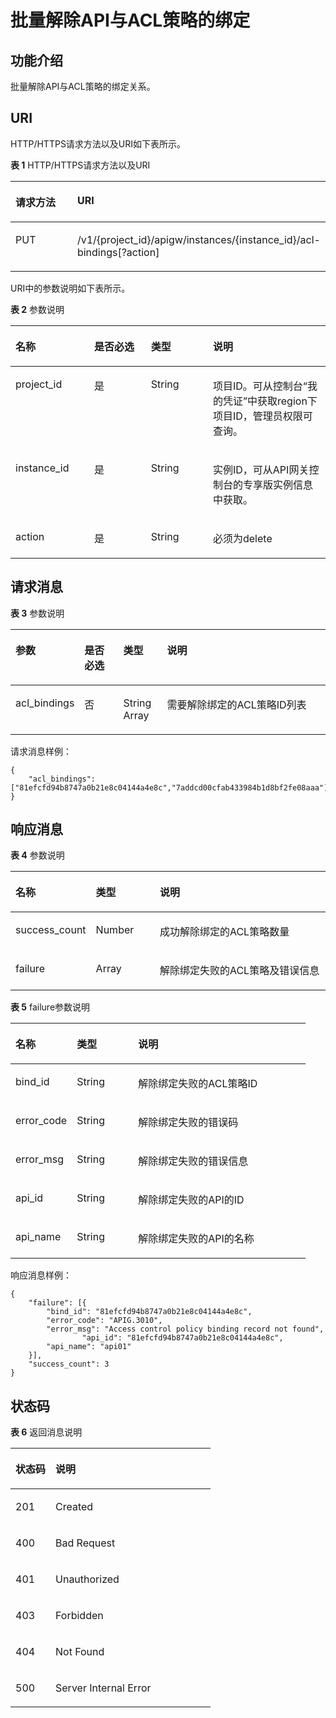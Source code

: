# 批量解除API与ACL策略的绑定<a name="apig-phapi-190111262"></a>

## 功能介绍<a name="section24863152"></a>

批量解除API与ACL策略的绑定关系。

## URI<a name="section22441780"></a>

HTTP/HTTPS请求方法以及URI如下表所示。

**表 1**  HTTP/HTTPS请求方法以及URI

<a name="table47776868"></a>
<table><thead align="left"><tr id="row14972112"><th class="cellrowborder" valign="top" width="34.339999999999996%" id="mcps1.2.3.1.1"><p id="p4781565"><a name="p4781565"></a><a name="p4781565"></a>请求方法</p>
</th>
<th class="cellrowborder" valign="top" width="65.66%" id="mcps1.2.3.1.2"><p id="p51762503"><a name="p51762503"></a><a name="p51762503"></a>URI</p>
</th>
</tr>
</thead>
<tbody><tr id="row32013205"><td class="cellrowborder" valign="top" width="34.339999999999996%" headers="mcps1.2.3.1.1 "><p id="p42932816"><a name="p42932816"></a><a name="p42932816"></a>PUT</p>
</td>
<td class="cellrowborder" valign="top" width="65.66%" headers="mcps1.2.3.1.2 "><p id="p55006047"><a name="p55006047"></a><a name="p55006047"></a>/v1/{project_id}/apigw/instances/{instance_id}/acl-bindings[?action]</p>
</td>
</tr>
</tbody>
</table>

URI中的参数说明如下表所示。

**表 2**  参数说明

<a name="table26304811"></a>
<table><thead align="left"><tr id="row11931990"><th class="cellrowborder" valign="top" width="25%" id="mcps1.2.5.1.1"><p id="p26967144"><a name="p26967144"></a><a name="p26967144"></a>名称</p>
</th>
<th class="cellrowborder" valign="top" width="18.02%" id="mcps1.2.5.1.2"><p id="p36855079"><a name="p36855079"></a><a name="p36855079"></a>是否必选</p>
</th>
<th class="cellrowborder" valign="top" width="19.68%" id="mcps1.2.5.1.3"><p id="p32471418"><a name="p32471418"></a><a name="p32471418"></a>类型</p>
</th>
<th class="cellrowborder" valign="top" width="37.3%" id="mcps1.2.5.1.4"><p id="p12939210"><a name="p12939210"></a><a name="p12939210"></a>说明</p>
</th>
</tr>
</thead>
<tbody><tr id="row14221165132113"><td class="cellrowborder" valign="top" width="25%" headers="mcps1.2.5.1.1 "><p id="p55878963"><a name="p55878963"></a><a name="p55878963"></a>project_id</p>
</td>
<td class="cellrowborder" valign="top" width="18.02%" headers="mcps1.2.5.1.2 "><p id="p29902160"><a name="p29902160"></a><a name="p29902160"></a>是</p>
</td>
<td class="cellrowborder" valign="top" width="19.68%" headers="mcps1.2.5.1.3 "><p id="p6155914"><a name="p6155914"></a><a name="p6155914"></a>String</p>
</td>
<td class="cellrowborder" valign="top" width="37.3%" headers="mcps1.2.5.1.4 "><p id="p28867016"><a name="p28867016"></a><a name="p28867016"></a>项目ID。可从控制台“我的凭证”中获取region下项目ID，管理员权限可查询。</p>
</td>
</tr>
<tr id="row17799194182118"><td class="cellrowborder" valign="top" width="25%" headers="mcps1.2.5.1.1 "><p id="p1780913159538"><a name="p1780913159538"></a><a name="p1780913159538"></a>instance_id</p>
</td>
<td class="cellrowborder" valign="top" width="18.02%" headers="mcps1.2.5.1.2 "><p id="p9809215115310"><a name="p9809215115310"></a><a name="p9809215115310"></a>是</p>
</td>
<td class="cellrowborder" valign="top" width="19.68%" headers="mcps1.2.5.1.3 "><p id="p1280914152538"><a name="p1280914152538"></a><a name="p1280914152538"></a>String</p>
</td>
<td class="cellrowborder" valign="top" width="37.3%" headers="mcps1.2.5.1.4 "><p id="p1880914157537"><a name="p1880914157537"></a><a name="p1880914157537"></a>实例ID，可从API网关控制台的专享版实例信息中获取。</p>
</td>
</tr>
<tr id="row41443070"><td class="cellrowborder" valign="top" width="25%" headers="mcps1.2.5.1.1 "><p id="p1445503"><a name="p1445503"></a><a name="p1445503"></a>action</p>
</td>
<td class="cellrowborder" valign="top" width="18.02%" headers="mcps1.2.5.1.2 "><p id="p49976884"><a name="p49976884"></a><a name="p49976884"></a>是</p>
</td>
<td class="cellrowborder" valign="top" width="19.68%" headers="mcps1.2.5.1.3 "><p id="p21595781"><a name="p21595781"></a><a name="p21595781"></a>String</p>
</td>
<td class="cellrowborder" valign="top" width="37.3%" headers="mcps1.2.5.1.4 "><p id="p4427868"><a name="p4427868"></a><a name="p4427868"></a>必须为delete</p>
</td>
</tr>
</tbody>
</table>

## 请求消息<a name="section649433"></a>

**表 3**  参数说明

<a name="table11428152"></a>
<table><thead align="left"><tr id="row63593960"><th class="cellrowborder" valign="top" width="15.15%" id="mcps1.2.5.1.1"><p id="p50837158"><a name="p50837158"></a><a name="p50837158"></a>参数</p>
</th>
<th class="cellrowborder" valign="top" width="13.13%" id="mcps1.2.5.1.2"><p id="p24169108"><a name="p24169108"></a><a name="p24169108"></a>是否必选</p>
</th>
<th class="cellrowborder" valign="top" width="14.14%" id="mcps1.2.5.1.3"><p id="p11540698"><a name="p11540698"></a><a name="p11540698"></a>类型</p>
</th>
<th class="cellrowborder" valign="top" width="57.58%" id="mcps1.2.5.1.4"><p id="p62381345"><a name="p62381345"></a><a name="p62381345"></a>说明</p>
</th>
</tr>
</thead>
<tbody><tr id="row19724176"><td class="cellrowborder" valign="top" width="15.15%" headers="mcps1.2.5.1.1 "><p id="p111152374516"><a name="p111152374516"></a><a name="p111152374516"></a>acl_bindings</p>
</td>
<td class="cellrowborder" valign="top" width="13.13%" headers="mcps1.2.5.1.2 "><p id="p24434185"><a name="p24434185"></a><a name="p24434185"></a>否</p>
</td>
<td class="cellrowborder" valign="top" width="14.14%" headers="mcps1.2.5.1.3 "><p id="p33011938"><a name="p33011938"></a><a name="p33011938"></a>String Array</p>
</td>
<td class="cellrowborder" valign="top" width="57.58%" headers="mcps1.2.5.1.4 "><p id="p56721283"><a name="p56721283"></a><a name="p56721283"></a>需要解除绑定的ACL策略ID列表</p>
</td>
</tr>
</tbody>
</table>

请求消息样例：

```
{
    "acl_bindings": ["81efcfd94b8747a0b21e8c04144a4e8c","7addcd00cfab433984b1d8bf2fe08aaa"]
}
```

## 响应消息<a name="section52604147"></a>

**表 4**  参数说明

<a name="table2981672313"></a>
<table><thead align="left"><tr id="row898177103111"><th class="cellrowborder" valign="top" width="20.792079207920793%" id="mcps1.2.4.1.1"><p id="p109837183116"><a name="p109837183116"></a><a name="p109837183116"></a>名称</p>
</th>
<th class="cellrowborder" valign="top" width="20.792079207920793%" id="mcps1.2.4.1.2"><p id="p1098474319"><a name="p1098474319"></a><a name="p1098474319"></a>类型</p>
</th>
<th class="cellrowborder" valign="top" width="58.415841584158414%" id="mcps1.2.4.1.3"><p id="p1398197193117"><a name="p1398197193117"></a><a name="p1398197193117"></a>说明</p>
</th>
</tr>
</thead>
<tbody><tr id="row49812719314"><td class="cellrowborder" valign="top" width="20.792079207920793%" headers="mcps1.2.4.1.1 "><p id="p782812469154"><a name="p782812469154"></a><a name="p782812469154"></a>success_count</p>
</td>
<td class="cellrowborder" valign="top" width="20.792079207920793%" headers="mcps1.2.4.1.2 "><p id="p209815717318"><a name="p209815717318"></a><a name="p209815717318"></a>Number</p>
</td>
<td class="cellrowborder" valign="top" width="58.415841584158414%" headers="mcps1.2.4.1.3 "><p id="p8980773120"><a name="p8980773120"></a><a name="p8980773120"></a>成功解除绑定的ACL策略数量</p>
</td>
</tr>
<tr id="row119827123112"><td class="cellrowborder" valign="top" width="20.792079207920793%" headers="mcps1.2.4.1.1 "><p id="p159814710314"><a name="p159814710314"></a><a name="p159814710314"></a>failure</p>
</td>
<td class="cellrowborder" valign="top" width="20.792079207920793%" headers="mcps1.2.4.1.2 "><p id="p1698871311"><a name="p1698871311"></a><a name="p1698871311"></a>Array</p>
</td>
<td class="cellrowborder" valign="top" width="58.415841584158414%" headers="mcps1.2.4.1.3 "><p id="p109897153112"><a name="p109897153112"></a><a name="p109897153112"></a>解除绑定失败的ACL策略及错误信息</p>
</td>
</tr>
</tbody>
</table>

**表 5**  failure参数说明

<a name="table15660564193"></a>
<table><thead align="left"><tr id="row137265631919"><th class="cellrowborder" valign="top" width="20.792079207920793%" id="mcps1.2.4.1.1"><p id="p173165641915"><a name="p173165641915"></a><a name="p173165641915"></a>名称</p>
</th>
<th class="cellrowborder" valign="top" width="20.792079207920793%" id="mcps1.2.4.1.2"><p id="p187385616195"><a name="p187385616195"></a><a name="p187385616195"></a>类型</p>
</th>
<th class="cellrowborder" valign="top" width="58.415841584158414%" id="mcps1.2.4.1.3"><p id="p1876256171919"><a name="p1876256171919"></a><a name="p1876256171919"></a>说明</p>
</th>
</tr>
</thead>
<tbody><tr id="row57665621920"><td class="cellrowborder" valign="top" width="20.792079207920793%" headers="mcps1.2.4.1.1 "><p id="p477175615191"><a name="p477175615191"></a><a name="p477175615191"></a>bind_id</p>
</td>
<td class="cellrowborder" valign="top" width="20.792079207920793%" headers="mcps1.2.4.1.2 "><p id="p179185671915"><a name="p179185671915"></a><a name="p179185671915"></a>String</p>
</td>
<td class="cellrowborder" valign="top" width="58.415841584158414%" headers="mcps1.2.4.1.3 "><p id="p1379115621913"><a name="p1379115621913"></a><a name="p1379115621913"></a>解除绑定失败的ACL策略ID</p>
</td>
</tr>
<tr id="row138175661920"><td class="cellrowborder" valign="top" width="20.792079207920793%" headers="mcps1.2.4.1.1 "><p id="p11458112915203"><a name="p11458112915203"></a><a name="p11458112915203"></a>error_code</p>
</td>
<td class="cellrowborder" valign="top" width="20.792079207920793%" headers="mcps1.2.4.1.2 "><p id="p38145613190"><a name="p38145613190"></a><a name="p38145613190"></a>String</p>
</td>
<td class="cellrowborder" valign="top" width="58.415841584158414%" headers="mcps1.2.4.1.3 "><p id="p1882175612193"><a name="p1882175612193"></a><a name="p1882175612193"></a>解除绑定失败的错误码</p>
</td>
</tr>
<tr id="row18262135516207"><td class="cellrowborder" valign="top" width="20.792079207920793%" headers="mcps1.2.4.1.1 "><p id="p142627557208"><a name="p142627557208"></a><a name="p142627557208"></a>error_msg</p>
</td>
<td class="cellrowborder" valign="top" width="20.792079207920793%" headers="mcps1.2.4.1.2 "><p id="p1426220553205"><a name="p1426220553205"></a><a name="p1426220553205"></a>String</p>
</td>
<td class="cellrowborder" valign="top" width="58.415841584158414%" headers="mcps1.2.4.1.3 "><p id="p32621855152010"><a name="p32621855152010"></a><a name="p32621855152010"></a>解除绑定失败的错误信息</p>
</td>
</tr>
<tr id="row1512815719557"><td class="cellrowborder" valign="top" width="20.792079207920793%" headers="mcps1.2.4.1.1 "><p id="p121281785513"><a name="p121281785513"></a><a name="p121281785513"></a>api_id</p>
</td>
<td class="cellrowborder" valign="top" width="20.792079207920793%" headers="mcps1.2.4.1.2 "><p id="p7128876552"><a name="p7128876552"></a><a name="p7128876552"></a>String</p>
</td>
<td class="cellrowborder" valign="top" width="58.415841584158414%" headers="mcps1.2.4.1.3 "><p id="p612813765512"><a name="p612813765512"></a><a name="p612813765512"></a>解除绑定失败的API的ID</p>
</td>
</tr>
<tr id="row12281493556"><td class="cellrowborder" valign="top" width="20.792079207920793%" headers="mcps1.2.4.1.1 "><p id="p922889135517"><a name="p922889135517"></a><a name="p922889135517"></a>api_name</p>
</td>
<td class="cellrowborder" valign="top" width="20.792079207920793%" headers="mcps1.2.4.1.2 "><p id="p1022817905512"><a name="p1022817905512"></a><a name="p1022817905512"></a>String</p>
</td>
<td class="cellrowborder" valign="top" width="58.415841584158414%" headers="mcps1.2.4.1.3 "><p id="p182281895557"><a name="p182281895557"></a><a name="p182281895557"></a>解除绑定失败的API的名称</p>
</td>
</tr>
</tbody>
</table>

响应消息样例：

```
{
	"failure": [{
		"bind_id": "81efcfd94b8747a0b21e8c04144a4e8c",
		"error_code": "APIG.3010",
		"error_msg": "Access control policy binding record not found",
                "api_id": "81efcfd94b8747a0b21e8c04144a4e8c",
		"api_name": "api01"
	}],
	"success_count": 3
}
```

## 状态码<a name="section5844905"></a>

**表 6**  返回消息说明

<a name="table15714732"></a>
<table><thead align="left"><tr id="row24997277"><th class="cellrowborder" valign="top" width="20%" id="mcps1.2.3.1.1"><p id="p11513591"><a name="p11513591"></a><a name="p11513591"></a>状态码</p>
</th>
<th class="cellrowborder" valign="top" width="80%" id="mcps1.2.3.1.2"><p id="p60185706"><a name="p60185706"></a><a name="p60185706"></a>说明</p>
</th>
</tr>
</thead>
<tbody><tr id="row43203997"><td class="cellrowborder" valign="top" width="20%" headers="mcps1.2.3.1.1 "><p id="p9862840"><a name="p9862840"></a><a name="p9862840"></a>201</p>
</td>
<td class="cellrowborder" valign="top" width="80%" headers="mcps1.2.3.1.2 "><p id="p73578115452"><a name="p73578115452"></a><a name="p73578115452"></a>Created</p>
</td>
</tr>
<tr id="row9362312"><td class="cellrowborder" valign="top" width="20%" headers="mcps1.2.3.1.1 "><p id="p20149775"><a name="p20149775"></a><a name="p20149775"></a>400</p>
</td>
<td class="cellrowborder" valign="top" width="80%" headers="mcps1.2.3.1.2 "><p id="p21519099"><a name="p21519099"></a><a name="p21519099"></a>Bad Request</p>
</td>
</tr>
<tr id="row59454171"><td class="cellrowborder" valign="top" width="20%" headers="mcps1.2.3.1.1 "><p id="p51058521"><a name="p51058521"></a><a name="p51058521"></a>401</p>
</td>
<td class="cellrowborder" valign="top" width="80%" headers="mcps1.2.3.1.2 "><p id="p9203142078"><a name="p9203142078"></a><a name="p9203142078"></a>Unauthorized</p>
</td>
</tr>
<tr id="row43351211"><td class="cellrowborder" valign="top" width="20%" headers="mcps1.2.3.1.1 "><p id="p21787193"><a name="p21787193"></a><a name="p21787193"></a>403</p>
</td>
<td class="cellrowborder" valign="top" width="80%" headers="mcps1.2.3.1.2 "><p id="p13949586"><a name="p13949586"></a><a name="p13949586"></a>Forbidden</p>
</td>
</tr>
<tr id="row45172181"><td class="cellrowborder" valign="top" width="20%" headers="mcps1.2.3.1.1 "><p id="p35068062"><a name="p35068062"></a><a name="p35068062"></a>404</p>
</td>
<td class="cellrowborder" valign="top" width="80%" headers="mcps1.2.3.1.2 "><p id="p21940743"><a name="p21940743"></a><a name="p21940743"></a>Not Found</p>
</td>
</tr>
<tr id="row63248959"><td class="cellrowborder" valign="top" width="20%" headers="mcps1.2.3.1.1 "><p id="p22892027"><a name="p22892027"></a><a name="p22892027"></a>500</p>
</td>
<td class="cellrowborder" valign="top" width="80%" headers="mcps1.2.3.1.2 "><p id="p14947689"><a name="p14947689"></a><a name="p14947689"></a>Server Internal Error</p>
</td>
</tr>
</tbody>
</table>


